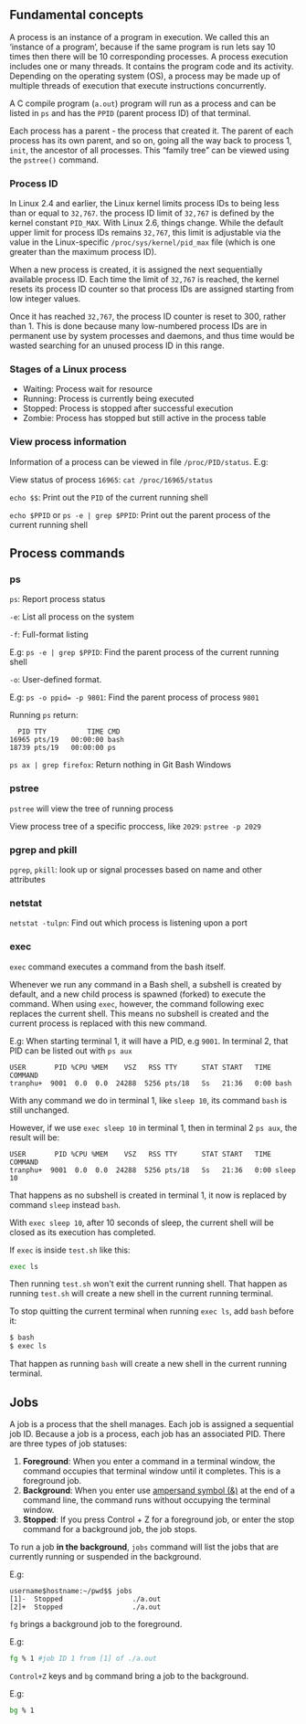 ## Fundamental concepts

A process is an instance of a program in execution. We called this an ‘instance of a program’, because if the same program is run lets say 10 times then there will be 10 corresponding processes. A process execution includes one or many threads. It contains the program code and its activity. Depending on the operating system (OS), a process may be made up of multiple threads of execution that execute instructions concurrently.

A C compile program (``a.out``) program will run as a process and can be listed in ``ps`` and has the ``PPID`` (parent process ID) of that terminal.

Each process has a parent - the process that created it. The parent of each process has its own parent, and so on, going all the way back to process 1, ``init``, the ancestor of all processes. This “family tree” can be viewed using the ``pstree()`` command.

### Process ID

In Linux 2.4 and earlier, the Linux kernel limits process IDs to being less than or equal to ``32,767``. the process ID limit of ``32,767`` is defined by the kernel constant ``PID_MAX``. With Linux 2.6, things change. While the default upper limit for process IDs remains ``32,767``, this limit is adjustable via the value in the Linux-specific ``/proc/sys/kernel/pid_max`` file (which is one greater than the maximum process ID).

When a new process is created, it is assigned the next sequentially available process ID. Each time the limit of ``32,767`` is reached, the kernel resets its process ID counter so that process IDs are assigned starting from low integer values. 

Once it has reached ``32,767``, the process ID counter is reset to 300, rather than 1. This is done because many low-numbered process IDs are in permanent use by system processes and daemons, and thus time would be wasted searching for an unused process ID in this range.

### Stages of a Linux process

* Waiting: Process wait for resource
* Running: Process is currently being executed
* Stopped: Process is stopped after successful execution
* Zombie: Process has stopped but still active in the process table

### View process information

Information of a process can be viewed in file ``/proc/PID/status``. E.g: 

View status of process ``16965``: ``cat /proc/16965/status``

``echo $$``: Print out the ``PID`` of the current running shell

``echo $PPID`` or ``ps -e | grep $PPID``: Print out the parent process of the current running shell

## Process commands

### ps

``ps``: Report process status

``-e``: List all process on the system

``-f``: Full-format listing

E.g: ``ps -e | grep $PPID``: Find the parent process of the current running shell

``-o``: User-defined format.

E.g: ``ps -o ppid= -p 9801``: Find the parent process of process ``9801``

Running ``ps`` return:

```
  PID TTY          TIME CMD
16965 pts/19   00:00:00 bash
18739 pts/19   00:00:00 ps
```

``ps ax | grep firefox``: Return nothing in Git Bash Windows

### pstree

``pstree`` will view the tree of running process

View process tree of a specific proccess, like ``2029``:  ``pstree -p 2029``

### pgrep and  pkill 

``pgrep``, ``pkill``: look  up  or signal processes based on name and other attributes

### netstat

``netstat -tulpn``: Find out which process is listening upon a port

### exec

``exec`` command executes a command from the bash itself. 

Whenever we run any command in a Bash shell, a subshell is created by default, and a new child process is spawned (forked) to execute the command. When using ``exec``, however, the command following exec replaces the current shell. This means no subshell is created and the current process is replaced with this new command.

E.g: When starting terminal 1, it will have a PID, e.g ``9001``. In terminal 2, that PID can be listed out with ``ps aux``

```
USER       PID %CPU %MEM    VSZ   RSS TTY      STAT START   TIME COMMAND
tranphu+  9001  0.0  0.0  24288  5256 pts/18   Ss   21:36   0:00 bash
```

With any command we do in terminal 1, like ``sleep 10``, its command ``bash`` is still unchanged.

However, if we use ``exec sleep 10`` in terminal 1, then in terminal 2 ``ps aux``, the result will be:

```
USER       PID %CPU %MEM    VSZ   RSS TTY      STAT START   TIME COMMAND
tranphu+  9001  0.0  0.0  24288  5256 pts/18   Ss   21:36   0:00 sleep 10
```

That happens as no subshell is created in terminal 1, it now is replaced by command ``sleep`` instead ``bash``.

With ``exec sleep 10``, after 10 seconds of sleep, the current shell will be closed as its execution has completed.

If ``exec`` is inside ``test.sh`` like this:

```sh
exec ls
```

Then running ``test.sh`` won't exit the current running shell. That happen as running ``test.sh`` will create a new shell in the current running terminal.

To stop quitting the current terminal when running ``exec ls``, add ``bash`` before it:

```sh
$ bash
$ exec ls
```

That happen as running ``bash``  will create a new shell in the current running terminal.

## Jobs

A job is a process that the shell manages. Each job is assigned a sequential job ID. Because a job is a process, each job has an associated PID. There are three types of job statuses:

1. **Foreground**: When you enter a command in a terminal window, the command occupies that terminal window until it completes. This is a foreground job.
2. **Background**: When you enter use [ampersand symbol (&)](https://github.com/TranPhucVinh/Linux-Shell/blob/master/Unix%20commands/List%20of%20commands.md#-control-operator) at the end of a command line, the command runs without occupying the terminal window.
3. **Stopped**: If you press Control + Z for a foreground job, or enter the stop command for a background job, the job stops. 

To run a job **in the background**, 
``jobs`` command will list the jobs that are currently running or suspended in the background.

E.g:

```
username$hostname:~/pwd$$ jobs
[1]-  Stopped                 ./a.out
[2]+  Stopped                 ./a.out
```

``fg`` brings a background job to the foreground.

E.g:

```sh
fg % 1 #job ID 1 from [1] of ./a.out
```

``Control+Z`` keys and ``bg`` command bring a job to the background.

E.g:

```sh
bg % 1
```
